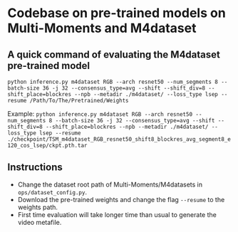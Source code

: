 # Codebase on pre-trained models on Multi-Moments and M4dataset

## A quick command of evaluating the M4dataset pre-trained model

```
python inference.py m4dataset RGB --arch resnet50 --num_segments 8 --batch-size 36 -j 32 --consensus_type=avg --shift --shift_div=8 --shift_place=blockres --npb --metadir ./m4dataset/ --loss_type lsep --resume /Path/To/The/Pretrained/Weights
```

Example: ```python inference.py m4dataset RGB --arch resnet50 --num_segments 8 --batch-size 36 -j 32 --consensus_type=avg --shift --shift_div=8 --shift_place=blockres --npb --metadir ./m4dataset/ --loss_type lsep --resume ./checkpoint/TSM_m4dataset_RGB_resnet50_shift8_blockres_avg_segment8_e120_cos_lsep/ckpt.pth.tar```

## Instructions

* Change the dataset root path of Multi-Moments/M4datasets in ```ops/dataset_config.py```.
* Download the pre-trained weights and change the flag ```--resume``` to the weights path.
* First time evaluation will take longer time than usual to generate the video metafile.